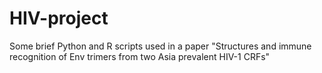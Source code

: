 # HIV-project
Some brief Python and R scripts used in a paper "Structures and immune recognition of Env trimers from two Asia prevalent HIV-1 CRFs"
